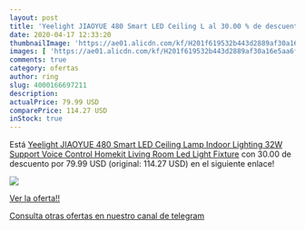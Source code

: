 ```yaml
---
layout: post
title: 'Yeelight JIAOYUE 480 Smart LED Ceiling L al 30.00 % de descuento'
date: 2020-04-17 12:33:20
thumbnailImage: 'https://ae01.alicdn.com/kf/H201f619532b443d2889af30a16e5aa6fz/Yeelight-JIAOYUE-480-Smart-LED-Ceiling-Lamp-Indoor-Lighting-32W-Support-Voice-Control-Homekit-Living-Room.jpg_350x350._SL200_.jpg'
images: [ 'https://ae01.alicdn.com/kf/H201f619532b443d2889af30a16e5aa6fz/Yeelight-JIAOYUE-480-Smart-LED-Ceiling-Lamp-Indoor-Lighting-32W-Support-Voice-Control-Homekit-Living-Room.jpg_350x350._SL200_.jpg' ]
comments: true
category: ofertas
author: ring
slug: 4000166697211
description:
actualPrice: 79.99 USD
comparePrice: 114.27 USD
inStock: true
---
```


Está [Yeelight JIAOYUE 480 Smart LED Ceiling Lamp Indoor Lighting 32W Support Voice Control Homekit Living Room Led Light Fixture](https://www.amazon.com/dp/4000166697211/?tag=redken08-20) con 30.00 de descuento por 79.99 USD (original: 114.27 USD) en el siguiente enlace!

[![](https://ae01.alicdn.com/kf/H201f619532b443d2889af30a16e5aa6fz/Yeelight-JIAOYUE-480-Smart-LED-Ceiling-Lamp-Indoor-Lighting-32W-Support-Voice-Control-Homekit-Living-Room.jpg_350x350._SL200_.jpg)](https://www.amazon.com/dp/4000166697211/?tag=redken08-20)

[Ver la oferta!!](https://www.amazon.com/dp/4000166697211/?tag=redken08-20)

[Consulta otras ofertas en nuestro canal de telegram](https://t.me/s/ofertas25)

